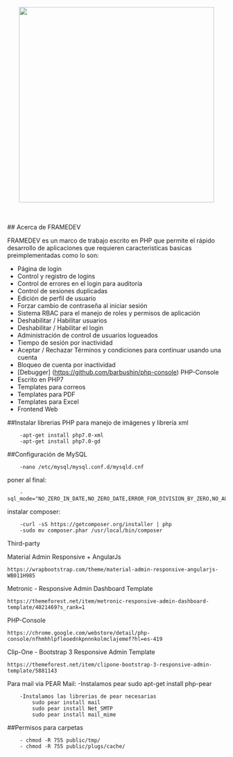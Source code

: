 <p align="center"><img width="450" src="https://dl.dropboxusercontent.com/u/345760/framedev.png"></p><br><br>
## Acerca de FRAMEDEV

FRAMEDEV es un marco de trabajo escrito en PHP que permite el rápido desarrollo de aplicaciones que requieren caracteristicas basicas preimplementadas como lo son:

- Página de login
- Control y registro de logins
- Control de errores en el login para auditoría
- Control de sesiones duplicadas
- Edición de perfil de usuario
- Forzar cambio de contraseña al iniciar sesión
- Sistema RBAC para el manejo de roles y permisos de aplicación
- Deshabilitar / Habilitar usuarios
- Deshabilitar / Habilitar el login
- Administración de control de usuarios logueados
- Tiempo de sesión por inactividad
- Aceptar / Rechazar Términos y condiciones para continuar usando una cuenta
- Bloqueo de cuenta por inactividad
- [Debugger] (https://github.com/barbushin/php-console) PHP-Console
- Escrito en PHP7
- Templates para correos
- Templates para PDF
- Templates para Excel
- Frontend Web


##Instalar librerias PHP para manejo de imágenes y librería xml

        -apt-get install php7.0-xml
        -apt-get install php7.0-gd

##Configuración de MySQL

        -nano /etc/mysql/mysql.conf.d/mysqld.cnf

poner al final:

        -sql_mode="NO_ZERO_IN_DATE,NO_ZERO_DATE,ERROR_FOR_DIVISION_BY_ZERO,NO_AUTO_CREATE_USER,NO_ENGINE_SUBSTITUTION"

instalar composer:

        -curl -sS https://getcomposer.org/installer | php
        -sudo mv composer.phar /usr/local/bin/composer





Third-party

Material Admin Responsive + AngularJs

	https://wrapbootstrap.com/theme/material-admin-responsive-angularjs-WB011H985

Metronic - Responsive Admin Dashboard Template

	https://themeforest.net/item/metronic-responsive-admin-dashboard-template/4021469?s_rank=1
	
PHP-Console

	https://chrome.google.com/webstore/detail/php-console/nfhmhhlpfleoednkpnnnkolmclajemef?hl=es-419

Clip-One - Bootstrap 3 Responsive Admin Template

	https://themeforest.net/item/clipone-bootstrap-3-responsive-admin-template/5881143
	
Para mail via PEAR Mail:
        -Instalamos pear
            sudo apt-get install php-pear
    
        -Instalamos las librerias de pear necesarias
            sudo pear install mail
            sudo pear install Net_SMTP
            sudo pear install mail_mime
			
##Permisos para carpetas

		- chmod -R 755 public/tmp/
		- chmod -R 755 public/plugs/cache/

		